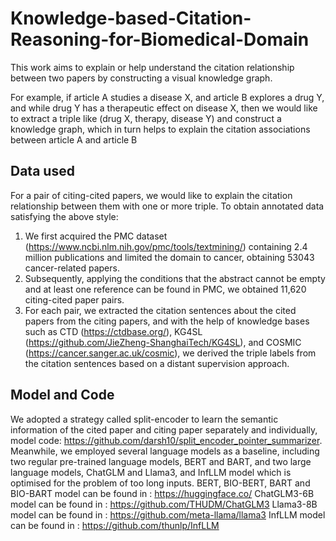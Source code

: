 # Knowledge-based-Citation-Reasoning-for-Biomedical-Domain
This work aims to explain or help understand the citation relationship between two papers by constructing a visual knowledge graph. 

For example, if article A studies a disease X, and article B explores a drug Y, and while drug Y has a therapeutic effect on disease X, then we would like to extract a triple like (drug X, therapy, disease Y) and construct a knowledge graph, which in turn helps to explain the citation associations between article A and article B


## **Data used**

For a pair of citing-cited papers, we would like to explain the citation relationship between them with one or more triple. To obtain annotated data satisfying the above style:
  1. We first acquired the PMC dataset (https://www.ncbi.nlm.nih.gov/pmc/tools/textmining/) containing 2.4 million publications and limited the domain to cancer, obtaining 53043 cancer-related papers.
  2. Subsequently, applying the conditions that the abstract cannot be empty and at least one reference can be found in PMC, we obtained 11,620 citing-cited paper pairs.
  3. For each pair, we extracted the citation sentences about the cited papers from the citing papers, and with the help of knowledge bases such as CTD (https://ctdbase.org/), KG4SL (https://github.com/JieZheng-ShanghaiTech/KG4SL), and COSMIC (https://cancer.sanger.ac.uk/cosmic), we derived the triple labels from the citation sentences based on a distant supervision approach.


## **Model and Code**
We adopted a strategy called split-encoder to learn the semantic information of the cited paper and citing paper separately and individually, model code: https://github.com/darsh10/split_encoder_pointer_summarizer. Meanwhile, we employed several language models as a baseline, including two regular pre-trained language models, BERT and BART, and two large language models, ChatGLM and Llama3, and InfLLM model which is optimised for the problem of too long inputs.
  BERT, BIO-BERT, BART and BIO-BART model can be found in : https://huggingface.co/
  ChatGLM3-6B model can be found in : https://github.com/THUDM/ChatGLM3
  Llama3-8B model can be found in : https://github.com/meta-llama/llama3
  InfLLM model can be found in : https://github.com/thunlp/InfLLM
  
